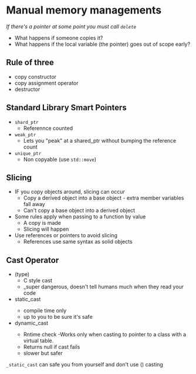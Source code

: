 # Manual memory managements

_If there's a pointer at some point you must call `delete`_

* What happens if someone copies it?
* What happens if the local variable (the pointer) goes out of scope early?

## Rule of three
* copy constructor
* copy assignment operator
* destructor

## Standard Library Smart Pointers

* `shard_ptr`
  - Referennce counted
* `weak_ptr`
  - Lets you "peak" at a shared_ptr without bumping the reference count
* `unique_ptr`
  - Non copyable (use `std::move`)

## Slicing

* IF you copy objects around, slicing can occur
  - Copy a derived object into a base object - extra member variables fall away
  - Can't copy a base object into a derived object
* Some rules apply when passing to a function by value
  - A copy is made
  - Slicing will happen
* Use references or pointers to avoid slicing
  - References use same syntax as solid objects

## Cast Operator

* (type)
  - C style cast
  - _super dangerous, doesn't tell humans much when they read your code
* static_cast<type>
  - compile time only
  - up to you to be sure it's safe
* dynamic_cast<type>
  - Rntime check
  -Works only when casting to pointer to a class with a virtual table.
  - Returns null if cast fails
  - slower but safer

`_static_cast` can safe you from yourself and don't use () casting
